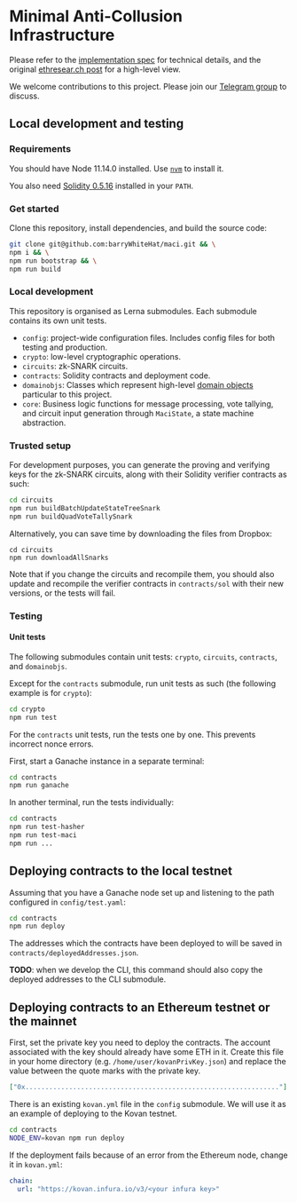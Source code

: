 # Minimal Anti-Collusion Infrastructure

Please refer to the [implementation spec](./specs/) for technical details, and
the original [ethresear.ch
post](https://ethresear.ch/t/minimal-anti-collusion-infrastructure/5413) for a
high-level view.

We welcome contributions to this project. Please join our
[Telegram group](https://t.me/joinchat/LUgOpE7J2gstRcZqdERyvw) to discuss.

## Local development and testing

### Requirements

You should have Node 11.14.0 installed. Use
[`nvm`](https://github.com/nvm-sh/nvm) to install it.

You also need [Solidity 0.5.16](https://github.com/ethereum/solidity/releases/tag/v0.5.16) installed in your `PATH`.

### Get started

Clone this repository, install dependencies, and build the source code:

```bash
git clone git@github.com:barryWhiteHat/maci.git && \
npm i && \
npm run bootstrap && \
npm run build
```

### Local development

This repository is organised as Lerna submodules. Each submodule contains its
own unit tests.

- `config`: project-wide configuration files. Includes config files for both
  testing and production.
- `crypto`: low-level cryptographic operations.
- `circuits`: zk-SNARK circuits.
- `contracts`: Solidity contracts and deployment code.
- `domainobjs`: Classes which represent high-level [domain
  objects](https://wiki.c2.com/?DomainObject) particular to this project.
- `core`: Business logic functions for message processing, vote tallying,
  and circuit input generation through `MaciState`, a state machine
  abstraction.

### Trusted setup

For development purposes, you can generate the proving and verifying keys for
the zk-SNARK circuits, along with their Solidity verifier contracts as such:

```bash
cd circuits
npm run buildBatchUpdateStateTreeSnark
npm run buildQuadVoteTallySnark
```

Alternatively, you can save time by downloading the files from Dropbox:

```
cd circuits
npm run downloadAllSnarks
```

Note that if you change the circuits and recompile them, you should
also update and recompile the verifier contracts in `contracts/sol`
with their new versions, or the tests will fail.

### Testing

#### Unit tests

The following submodules contain unit tests: `crypto`, `circuits`, `contracts`,
and `domainobjs`.

Except for the `contracts` submodule, run unit tests as such (the following
example is for `crypto`):

```bash
cd crypto
npm run test
```

For the `contracts` unit tests, run the tests one by one. This prevents
incorrect nonce errors.

First, start a Ganache instance in a separate terminal:

```bash
cd contracts
npm run ganache
```

In another terminal, run the tests individually:

```bash
cd contracts
npm run test-hasher
npm run test-maci
npm run ...
```

## Deploying contracts to the local testnet

Assuming that you have a Ganache node set up and listening to the path
configured in `config/test.yaml`:

```bash
cd contracts
npm run deploy
```

The addresses which the contracts have been deployed to will be saved in
`contracts/deployedAddresses.json`.

**TODO**: when we develop the CLI, this command should also copy the deployed
addresses to the CLI submodule.

## Deploying contracts to an Ethereum testnet or the mainnet

First, set the private key you need to deploy the contracts. The account
associated with the key should already have some ETH in it. Create this file in
your home directory (e.g. `/home/user/kovanPrivKey.json`) and replace the value
between the quote marks with the private key.

```json
["0x................................................................"]
```

There is an existing `kovan.yml` file in the `config` submodule. We will use it
as an example of deploying to the Kovan testnet.

```bash
cd contracts
NODE_ENV=kovan npm run deploy
```

If the deployment fails because of an error from the Ethereum node, change it in `kovan.yml`:

```yml
chain:
  url: "https://kovan.infura.io/v3/<your infura key>"
```
